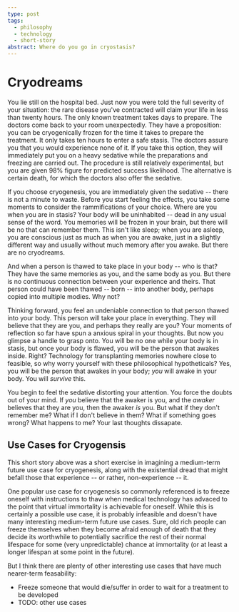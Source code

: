 ```yaml
---
type: post
tags:
  - philosophy
  - technology
  - short-story
abstract: Where do you go in cryostasis?
---
```


# Cryodreams

You lie still on the hospital bed. Just now you were told the full severity of
your situation: the rare disease you've contracted will claim your life in less
than twenty hours. The only known treatment takes days to prepare. The doctors
come back to your room unexpectedly. They have a proposition: you can be
cryogenically frozen for the time it takes to prepare the treatment. It only
takes ten hours to enter a safe stasis. The doctors assure you that you would
experience none of it. If you take this option, they will immediately put you on
a heavy sedative while the preparations and freezing are carried out. The
procedure is still relatively experimental, but you are given 98% figure for
predicted success likelihood. The alternative is certain death, for which the
doctors also offer the sedative.

If you choose cryogenesis, you are immediately given the sedative -- there is
not a minute to waste. Before you start feeling the effects, you take some
moments to consider the rammifications of your choice. Where are you when you
are in stasis? Your body will be uninhabited -- dead in any usual sense of the
word. You memories will be frozen in your brain, but there will be no that can
remember them. This isn't like sleep; when you are asleep, you are conscious
just as much as when you are awake, just in a slightly different way and usually
without much memory after you awake. But there are no cryodreams.

And when a person is thawed to take place in your body -- who is that? They have
the same memories as you, and the same body as you. But there is no continuous
connection between your experience and theirs. That person could have been
thawed -- born -- into another body, perhaps copied into multiple modies. Why
not?

Thinking forward, you feel an undeniable connection to that person thawed into
your body. This person will take your place in everything. They will believe
that they are you, and perhaps they really are you? Your moments of reflection
so far have spun a anxious spiral in your thoughts. But now you glimpse a handle
to grasp onto. You will be no one while your body is in stasis, but once your
body is flawed, you will be the person that awakes inside. Right? Technology for
transplanting memories nowhere close to feasible, so why worry yourself with
these philosophical hypotheticals? Yes, you will be the person that awakes in
your body; _you_ will awake in your body. You will _survive_ this.

You begin to feel the sedative distorting your attention. You force the doubts
out of your mind. If _you_ believe that the awaker is you, and the _awaker_
believes that they are you, then the awaker _is_ you. But what if they don't
remember me? What if I don't believe in them? What if something goes wrong? What
happens to me? Your last thoughts dissapate.

## Use Cases for Cryogensis

This short story above was a short exercise in imagining a medium-term future
use case for cryogenesis, along with the existential dread that might befall
those that experience -- or rather, non-experience -- it.

One popular use case for cryogenesis so commonly referenced is to freeze oneself
with instructions to thaw when medical technology has advaced to the point that
virtual immortality is achievable for oneself. While this is certainly a
possible use case, it is probably infeasible and doesn't have many interesting
medium-term future use cases. Sure, old rich people can freeze themselves when
they become afraid enough of death that they decide its worthwhile to
potentially sacrifice the rest of their normal lifespace for some (very
unpredictable) chance at immortality (or at least a longer lifespan at some
point in the future).

But I think there are plenty of other interesting use cases that have much
nearer-term feasability:

- Freeze someone that would die/suffer in order to wait for a treatment to be
  developed
- TODO: other use cases
